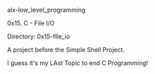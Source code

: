 alx-low_level_programming

0x15. C - File I/O

Directory: 0x15-file_io

A project before the Simple Shell Project.

I guess it's my LAst Topic to end C Programming!

